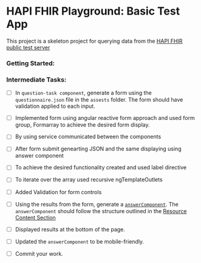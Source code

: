 # HAPI FHIR Playground: Basic Test App

This project is a skeleton project for querying data from the [HAPI FHIR public test server](http://hapi.fhir.org/baseR4)

### Getting Started:

### Intermediate Tasks:

* [ ] In `question-task component`, generate a form using the `questionnaire.json` file in the `assests` folder. The form should have validation applied to each input.
* [ ] Implemented form using angular reactive form approach and used form group, Formarray to achieve the desired form display.
* [ ] By using service communicated between the components
* [ ] After form submit genearting JSON and the same displaying using answer component
* [ ] To achieve the desired functionality created and used label directive
* [ ] To iterate over the array used recursive ngTemplateOutlets
* [ ] Added Validation for form controls

* [ ] Using the results from the form, generate a [`answerComponent`](https://www.hl7.org/fhir/questionnaireresponse.html). The `answerComponent` should follow the structure outlined in the [Resource Content Section](https://www.hl7.org/fhir/questionnaireresponse.html#resource)

* [ ] Displayed results at the bottom of the page.

* [ ] Updated the `answerComponent` to be mobile-friendly.

* [ ] Commit your work.
